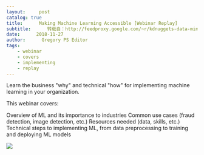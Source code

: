 ```yaml
---
layout:     post
catalog: true
title:      Making Machine Learning Accessible [Webinar Replay]
subtitle:      转载自：http://feedproxy.google.com/~r/kdnuggets-data-mining-analytics/~3/R7cuH7CHwuM/activestate-machine-learning-accessible-webinar.html
date:      2018-11-27
author:      Gregory PS Editor
tags:
    - webinar
    - covers
    - implementing
    - replay
---
```


Learn the business "why" and technical "how" for implementing machine learning in your organization.


This webinar covers:

 Overview of ML and its importance to industries
 Common use cases (fraud detection, image detection, etc.)
 Resources needed (data, skills, etc.)
 Technical steps to implementing ML, from data preprocessing to training and deploying ML models



![](http://feedproxy.google.com/images/activestate-watch-now-button.png)

 







